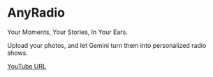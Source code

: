 # AnyRadio

Your Moments, Your Stories, In Your Ears. 

Upload your photos, and let Gemini turn them into personalized radio shows.

[YouTube URL](https://youtu.be/qp21oKYmDtM)
